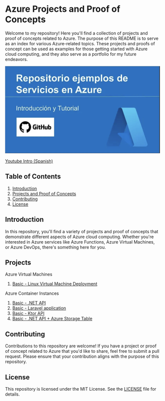 # Azure Projects and Proof of Concepts

Welcome to my repository! Here you'll find a collection of projects and proof of concepts related to Azure. The purpose of this README is to serve as an index for various Azure-related topics. These projects and proofs of concept can be used as examples for those getting started with Azure cloud computing, and they also serve as a portfolio for my future endeavors.

![Youtube Intro (Spanish)](docs/images/youtube-intro.png)

[Youtube Intro (Spanish)](https://www.youtube.com/watch?v=UFvrAxVhuAE)

## Table of Contents

1. [Introduction](#introduction)
2. [Projects and Proof of Concepts](#projects)
3. [Contributing](#contributing)
4. [License](#license)

## Introduction

In this repository, you'll find a variety of projects and proof of concepts that demonstrate different aspects of Azure cloud computing. Whether you're interested in Azure services like Azure Functions, Azure Virtual Machines, or Azure DevOps, there's something here for you.

## Projects

Azure Virtual Machines

1. [Basic - Linux Virtual Machine Deployment](https://github.com/HugoGomezArenas/azure-projects/tree/main/virtual-machines/az-linuxvm-basic)

Azure Container Instances

1. [Basic - .NET API](https://github.com/HugoGomezArenas/azure-projects/tree/main/container-instances/az-containers-basic-csharp)
2. [Basic - Laravel application](https://github.com/HugoGomezArenas/azure-projects/tree/main/container-instances/az-containers-basic-laravel)
3. [Basic - Ktor API](https://github.com/programacionxyz/azure-projects/tree/main/container-instances/az-containers-basic-ktor)
4. [Basic - .NET API + Azure Storage Table](https://github.com/programacionxyz/azure-projects/tree/main/container-instances/az-containers-csharp-table-storage)

## Contributing

Contributions to this repository are welcome! If you have a project or proof of concept related to Azure that you'd like to share, feel free to submit a pull request. Please ensure that your contribution aligns with the purpose of this repository.

## License

This repository is licensed under the MIT License. See the [LICENSE](LICENSE) file for details.
